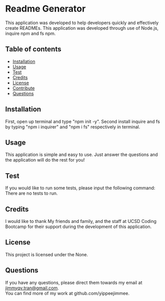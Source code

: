 # Readme Generator

This application was developed to help developers quickly and effectively create READMEs. This application was developed through use of Node.js, inquire npm and fs npm.

## Table of contents

- [Installation](#installation)
- [Usage](#usage)
- [Test](#test)
- [Credits](#credits)
- [License](#license)
- [Contribute](#contribute)
- [Questions](#questions)

## Installation

First, open up terminal and type "npm init -y". Second install inquire and fs by typing "npm i inquirer" and "npm i fs" respectively in terminal.

## Usage

This application is simple and easy to use. Just answer the questions and the application will do the rest for you!

## Test

If you would like to run some tests, please input the following command:
There are no tests to run.

## Credits

I would like to thank My friends and family, and the staff at UCSD Coding Bootcamp for their support during the development of this application.

## License

This project is licensed under the None.

## Questions

If you have any questions, please direct them towards my email at jimmyqv.tran@gmail.com.  
You can find more of my work at github.com/yippeejimmee.
